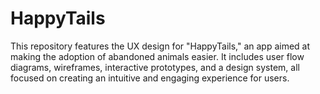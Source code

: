 # HappyTails
This repository features the UX design for "HappyTails," an app aimed at making the adoption of abandoned animals easier. It includes user flow diagrams, wireframes, interactive prototypes, and a design system, all focused on creating an intuitive and engaging experience for users.
